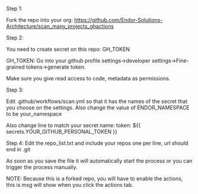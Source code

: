 Step 1:

Fork the repo into your org: https://github.com/Endor-Solutions-Architecture/scan_many_projects_ghactions

Step 2:

You need to create secret on this repo: GH_TOKEN

GH_TOKEN:
Go into your github profile settings->developer settings->Fine-grained tokens->generate token. 

Make sure you give read access to code, metadata as permissions. 

Step 3:

Edit .github/workflows/scan.yml so that it has the names of the secret that you choose on the settings. Also change the value of ENDOR_NAMESPACE to be your_namespace

Also change line to match your secret name: 
token: ${{ secrets.YOUR_GITHUB_PERSONAL_TOKEN }}

Step 4:
Edit the repo_list.txt and include your repos one per line, url should end in .git

As soon as you save the file it will automatically start the process or you can trigger the process manually.

NOTE: Because this is a forked repo, you will have to enable the actions, this is msg will show when you click the actions tab. 
